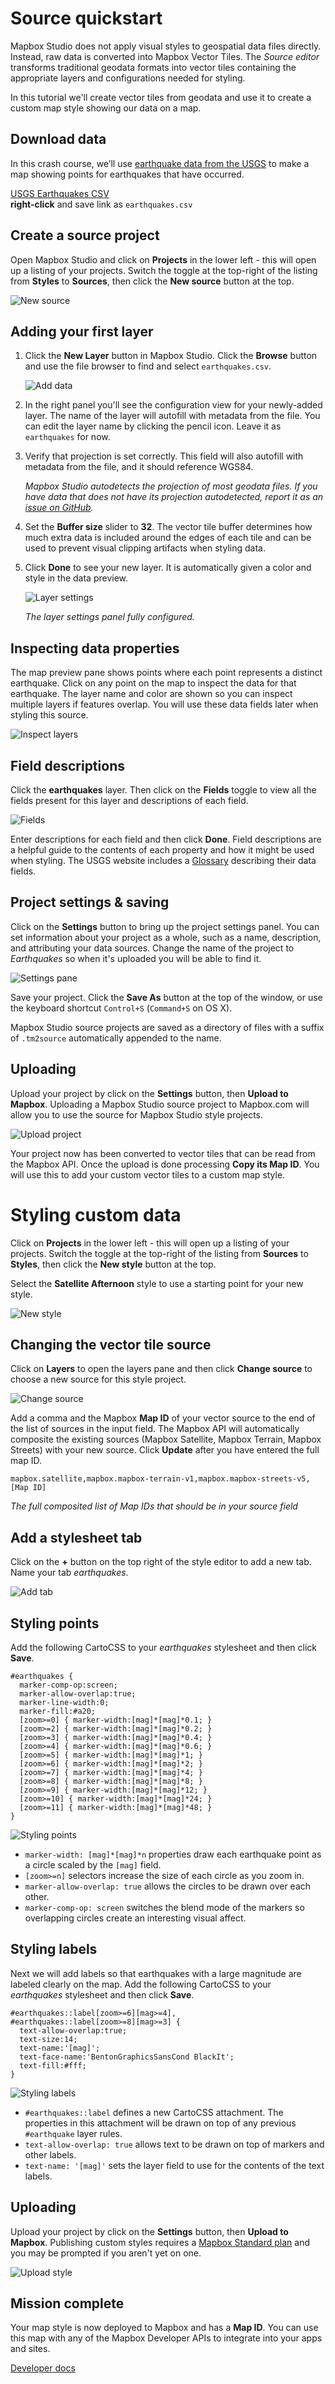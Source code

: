 Source quickstart
=================

Mapbox Studio does not apply visual styles to geospatial data files directly. Instead, raw data is converted into Mapbox Vector Tiles. The *Source editor* transforms traditional geodata formats into vector tiles containing the appropriate layers and configurations needed for styling.

In this tutorial we'll create vector tiles from geodata and use it to create a custom map style showing our data on a map.

Download data
-------------

In this crash course, we’ll use [earthquake data from the USGS](http://earthquake.usgs.gov/earthquakes/feed/) to make a map showing points for earthquakes that have occurred.

<div class='clearfix space-bottom0'>
    <a class='button icon down fill-green margin3 col6' href='http://earthquake.usgs.gov/earthquakes/feed/v1.0/summary/2.5_month.csv'>USGS Earthquakes CSV</a>
</div>
<div class='center small'><strong>right-click</strong> and save link as <code>earthquakes.csv</code></div>

Create a source project
-----------------------

Open Mapbox Studio and click on __Projects__ in the lower left - this will open up a listing of your projects. Switch the toggle at the top-right of the listing from __Styles__ to __Sources__, then click the __New source__ button at the top.

![New source](https://cloud.githubusercontent.com/assets/83384/3869854/8a6ee876-20ab-11e4-951f-4a67b8f41678.png)

Adding your first layer
-----------------------

1. Click the __New Layer__ button in Mapbox Studio. Click the __Browse__ button and use the file browser to find and select `earthquakes.csv`.

    ![Add data](https://cloud.githubusercontent.com/assets/83384/3868306/de0d1a6a-2034-11e4-8c2d-0ddd75dfb4fb.png)

2. In the right panel you'll see the configuration view for your newly-added layer. The name of the layer will autofill with metadata from the file. You can edit the layer name by clicking the pencil icon. Leave it as `earthquakes` for now.

3. Verify that projection is set correctly. This field will also autofill with metadata from the file, and it should reference WGS84.

    _Mapbox Studio autodetects the projection of most geodata files. If you have data that does not have its projection autodetected, report it as an [issue on GitHub](https://github.com/mapbox/mapbox-studio/issues)._

4. Set the __Buffer size__ slider to __32__. The vector tile buffer determines how much extra data is included around the edges of each tile and can be used to prevent visual clipping artifacts when styling data.

5. Click __Done__ to see your new layer. It is automatically given a color and style in the data preview.

    ![Layer settings](https://cloud.githubusercontent.com/assets/83384/3870117/ccf6bd8a-20bb-11e4-8000-5c0401a62292.png)

    _The layer settings panel fully configured._

Inspecting data properties
--------------------------

The map preview pane shows points where each point represents a distinct earthquake. Click on any point on the map to inspect the data for that earthquake. The layer name and color are shown so you can inspect multiple layers if features overlap. You will use these data fields later when styling this source.

![Inspect layers](https://cloud.githubusercontent.com/assets/83384/3869950/9d005c08-20b1-11e4-924a-c056027f02e9.png)

Field descriptions
------------------

Click the __earthquakes__ layer. Then click on the __Fields__ toggle to view all the fields present for this layer and descriptions of each field.

![Fields](https://cloud.githubusercontent.com/assets/83384/3869955/66d2e4e2-20b2-11e4-9f6e-a854c2292673.png)

Enter descriptions for each field and then click __Done__. Field descriptions are a helpful guide to the contents of each property and how it might be used when styling. The USGS website includes a [Glossary](http://earthquake.usgs.gov/earthquakes/feed/v1.0/glossary.php) describing their data fields.

Project settings & saving
-------------------------

Click on the __Settings__ button to bring up the project settings panel. You can set information about your project as a whole, such as a name, description, and attributing your data sources. Change the name of the project to *Earthquakes* so when it's uploaded you will be able to find it.

![Settings pane](https://cloud.githubusercontent.com/assets/83384/3869969/13aeada4-20b3-11e4-821f-6cd084cf791f.png)

Save your project. Click the __Save As__ button at the top of the window, or use the keyboard shortcut `Control+S` (`Command+S` on OS X).

Mapbox Studio source projects are saved as a directory of files with a suffix of `.tm2source` automatically appended to the name.

Uploading
---------

Upload your project by click on the __Settings__ button, then __Upload to Mapbox__. Uploading a Mapbox Studio source project to Mapbox.com will allow you to use the source for Mapbox Studio style projects. 

![Upload project](https://cloud.githubusercontent.com/assets/83384/3869977/bc77bc78-20b3-11e4-9adb-73a6e28d0171.png)

Your project now has been converted to vector tiles that can be read from the Mapbox API. Once the upload is done processing __Copy its Map ID__. You will use this to add your custom vector tiles to a custom map style.

Styling custom data
===================

Click on __Projects__ in the lower left - this will open up a listing of your projects. Switch the toggle at the top-right of the listing from __Sources__ to __Styles__, then click the __New style__ button at the top.

Select the __Satellite Afternoon__ style to use a starting point for your new style.

![New style](https://cloud.githubusercontent.com/assets/83384/3870122/501656c6-20bc-11e4-889b-83d51f840787.png)

Changing the vector tile source
-------------------------------

Click on __Layers__ to open the layers pane and then click __Change source__ to choose a new source for this style project.

![Change source](https://cloud.githubusercontent.com/assets/83384/3870136/1cd60c56-20bd-11e4-9b7d-e20599c7003b.png)

Add a comma and the Mapbox __Map ID__ of your vector source to the end of the list of sources in the input field. The Mapbox API will automatically composite the existing sources (Mapbox Satellite, Mapbox Terrain, Mapbox Streets) with your new source. Click __Update__ after you have entered the full map ID.

    mapbox.satellite,mapbox.mapbox-terrain-v1,mapbox.mapbox-streets-v5,[Map ID]

_The full composited list of Map IDs that should be in your source field_

Add a stylesheet tab
--------------------

Click on the __+__ button on the top right of the style editor to add a new tab. Name your tab _earthquakes_.

![Add tab](https://cloud.githubusercontent.com/assets/83384/3870168/cad0390c-20be-11e4-8050-7521ce362d77.png)

Styling points
--------------

Add the following CartoCSS to your _earthquakes_ stylesheet and then click __Save__.

    #earthquakes {
      marker-comp-op:screen;
      marker-allow-overlap:true;
      marker-line-width:0;
      marker-fill:#a20;
      [zoom>=0] { marker-width:[mag]*[mag]*0.1; }
      [zoom>=2] { marker-width:[mag]*[mag]*0.2; }
      [zoom>=3] { marker-width:[mag]*[mag]*0.4; }
      [zoom>=4] { marker-width:[mag]*[mag]*0.6; }
      [zoom>=5] { marker-width:[mag]*[mag]*1; }
      [zoom>=6] { marker-width:[mag]*[mag]*2; }
      [zoom>=7] { marker-width:[mag]*[mag]*4; }
      [zoom>=8] { marker-width:[mag]*[mag]*8; }
      [zoom>=9] { marker-width:[mag]*[mag]*12; }
      [zoom>=10] { marker-width:[mag]*[mag]*24; }
      [zoom>=11] { marker-width:[mag]*[mag]*48; }
    }

![Styling points](https://cloud.githubusercontent.com/assets/83384/3870179/5bf756a4-20bf-11e4-95cf-f18b370aa95c.png)

- `marker-width: [mag]*[mag]*n` properties draw each earthquake point as a circle scaled by the `[mag]` field.
- `[zoom>=n]` selectors increase the size of each circle as you zoom in.
- `marker-allow-overlap: true` allows the circles to be drawn over each other.
- `marker-comp-op: screen` switches the blend mode of the markers so overlapping circles create an interesting visual affect.

Styling labels
--------------

Next we will add labels so that earthquakes with a large magnitude are labeled clearly on the map. Add the following CartoCSS to your _earthquakes_ stylesheet and then click __Save__.

    #earthquakes::label[zoom>=6][mag>=4],
    #earthquakes::label[zoom>=8][mag>=3] {
      text-allow-overlap:true;
      text-size:14;
      text-name:'[mag]';
      text-face-name:'BentonGraphicsSansCond BlackIt';
      text-fill:#fff;
    }

![Styling labels](https://cloud.githubusercontent.com/assets/83384/3870195/37ba920a-20c0-11e4-99e5-93f1912e5f5b.png)

- `#earthquakes::label` defines a new CartoCSS attachment. The properties in this attachment will be drawn on top of any previous `#earthquake` layer rules.
- `text-allow-overlap: true` allows text to be drawn on top of markers and other labels.
- `text-name: '[mag]'` sets the layer field to use for the contents of the text labels.

Uploading
---------

Upload your project by click on the __Settings__ button, then __Upload to Mapbox__. Publishing custom styles requires a [Mapbox Standard plan](https://www.mapbox.com/plans/) and you may be prompted if you aren't yet on one.

![Upload style](https://cloud.githubusercontent.com/assets/83384/3870219/d2d2ffe6-20c2-11e4-97b8-83bd1965a4ff.png)

Mission complete
----------------

Your map style is now deployed to Mapbox and has a __Map ID__. You can use this map with any of the Mapbox Developer APIs to integrate into your apps and sites.

<div class='clearfix'>
    <a class='button rcon next margin3 col6' href='https://www.mapbox.com/developers/'>Developer docs</a>
</div>

